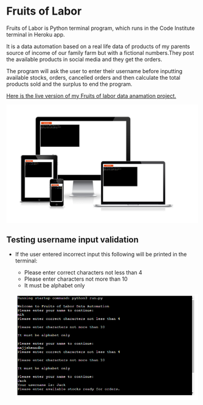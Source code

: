 # Fruits of Labor
Fruits of Labor is Python terminal program, which runs in the Code Institute terminal in Heroku app.

It is a data automation based on a real life data of products of my parents source of income of our family farm but with a fictional numbers.They post the available products in social media and they get the orders.

The program will ask the user to enter their username before inputting available stocks, orders, cancelled orders and then calculate the total products sold and the surplus to end the program.

[Here is the live version of my Fruits of labor data anamation project.](https://fruits-of-labor.herokuapp.com/)

![This is a sreenshot image](./assets/images/python_prog.png)

## Testing username input validation

* If the user entered incorrect input this following will be printed in the terminal:

  * Please enter correct characters not less than 4
  * Please enter characters not more than 10
  * It must be alphabet only

  ![This is a screenshot image](./assets/images/username_validation.png)




